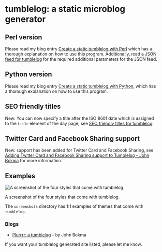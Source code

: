 # tumblelog: a static microblog generator

## Perl version

Please read my blog entry [Create a static tumblelog with Perl](http://johnbokma.com/blog/2019/03/30/tumblelog-perl.html) which has a thorough explanation on how to use this program. Additionally, read
[a JSON feed for tumblelog](http://johnbokma.com/blog/2019/04/03/a-json-feed-for-tumblelog.html)
for the required additional parameters for the JSON feed.

## Python version

Please read my blog entry [Create a static tumblelog with Python](http://johnbokma.com/blog/2019/04/07/tumblelog-python.html), which
has a thorough explanation on how to use this program.

## SEO friendly titles

New: You can now specify a title after the ISO 8601 date which is
assigned to the `title` element of the day page, see [SEO friendly titles for tumblelog](http://johnbokma.com/blog/2019/04/12/seo-friendly-titles-for-tumblelog.html).

## Twitter Card and Facebook Sharing support

New: support has been added for Twitter Card and Facebook Sharing, see
[Adding Twitter Card and Facebook Sharing support to Tumblelog - John
Bokma](http://johnbokma.com/blog/2019/08/11/adding-twitter-card-and-facebook-sharing-support-to-tumblelog.html)
for more information.

## Examples

![A screenshot of the four styles that come with tumblelog](https://repository-images.githubusercontent.com/178557390/12a9ae80-6614-11e9-8417-cc432831ce79)

A screenshot of the four styles that come with tumblelog.

The `screenshots` directory has 1:1 examples of themes that come
with `tumblelog`.

### Blogs

- [Plurrrr: a tumblelog](http://plurrrr.com/) - by John Bokma

If you want your tumblelog generated site listed, please let me know.
